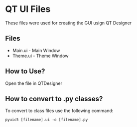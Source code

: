# QT UI Files

These files were used for creating the GUI usign QT Designer

## Files
- Main.ui - Main Window
- Theme.ui - Theme Window


## How to Use?

Open the file in QTDesigner

## How to convert to .py classes?

To convert to class files use the following command:

```
pyuic5 [filename].ui -o [filename].py
```